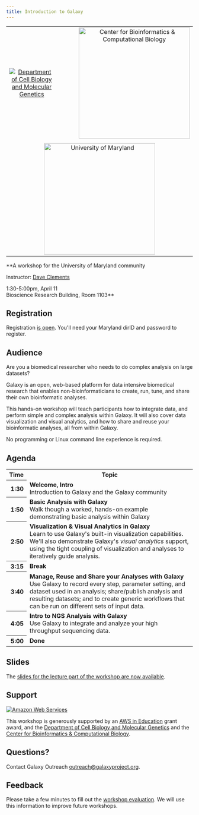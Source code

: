 ```yaml
---
title: Introduction to Galaxy
---
```

<div class='center'>


<table>
  <tr>
    <td style=" border: none; text-align: center; vertical-align: middle;"> <a href='http://www.cbmg.umd.edu/'><img src="/src/images/logos/UMarylandBioLogo.png" alt="Department of Cell Biology and Molecular Genetics"  /></a> </td>
    <td style=" border: none; text-align: center; vertical-align: middle; width: 10%;"> </td>
    <td style=" border: none; text-align: center; vertical-align: middle;"> <a href='http://www.cbcb.umd.edu/'><img src="/src/images/logos/CBCBLogo.png" alt="Center for Bioinformatics & Computational Biology" width="300" /></a> </td>
  </tr>
  <tr>
    <td colspan=3 style=" border: none; text-align: center; vertical-align: middle;"> </td>
  </tr>
  <tr>
    <td colspan=3 style=" border: none; text-align: center; vertical-align: middle;"> <a href='http://umd.edu/'><img src="/src/images/logos/UMarylandLogoLong349.gif" alt="University of Maryland" width="300" /></a> </td>
  </tr>
</table>


**A workshop for the University of Maryland community

Instructor: [Dave Clements](/people/dave-clements/)

1:30-5:00pm, April 11<br />
Bioscience Research Building, Room 1103**
</div>

## Registration

Registration [is open](http://www.cbmg.umd.edu/news/events/posts/794). You'll need your Maryland dirID and password to register.

## Audience

Are you a biomedical researcher who needs to do complex analysis on large datasets?

Galaxy is an open, web-based platform for data intensive biomedical research that enables non-bioinformaticians to create, run, tune, and share their own bioinformatic analyses.

This hands-on workshop will teach participants how to integrate data, and perform simple and complex analysis within Galaxy.  It will also cover data visualization and visual analytics, and how to share and reuse your bioinformatic analyses, all from within Galaxy.

No programming or Linux command line experience is required.

## Agenda

<table>
  <tr class="th" >
    <th> Time </th>
    <th> Topic </th>
  </tr>
  <tr>
    <th style=" text-align: right;"> 1:30 </th>
    <td> <strong>Welcome, Intro</strong><div class='indent'>Introduction to Galaxy and the Galaxy community</div> </td>
  </tr>
  <tr>
    <th style=" text-align: right;"> 1:50 </th>
    <td> <strong>Basic Analysis with Galaxy</strong><div class='indent'>Walk though a worked, hands-on example demonstrating basic analysis within Galaxy</div> </td>
  </tr>
  <tr>
    <th style=" text-align: right;"> 2:50 </th>
    <td> <strong>Visualization & Visual Analytics in Galaxy</strong><div class='indent'>Learn to use Galaxy's built-in visualization capabilities.  We'll also demonstrate Galaxy's <em>visual analytics</em> support, using the tight coupling of visualization and analyses to iteratively guide analysis.</div> </td>
  </tr>
  <tr>
    <th style=" text-align: right;"> 3:15 </th>
    <td> <strong>Break</strong> </td>
  </tr>
  <tr>
    <th style=" text-align: right;"> 3:40 </th>
    <td> <strong>Manage, Reuse and Share your Analyses with Galaxy</strong><div class='indent'>Use Galaxy to record every step, parameter setting, and dataset used in an analysis; share/publish analysis and resulting datasets; and to create generic workflows that can be run on different sets of input data. </div></td>
  </tr>
  <tr>
    <th style=" text-align: right;"> 4:05 </th>
    <td> <strong>Intro to NGS Analysis with Galaxy</strong><div class='indent'>Use Galaxy to integrate and analyze your high throughput sequencing data.</div> </td>
  </tr>
  <tr>
    <th style=" text-align: right;"> 5:00 </th>
    <td> <strong>Done </td>
  </tr>
</table>


## Slides

The [slides for the lecture part of the workshop are now available](https://depot.galaxyproject.org/hub/attachments/documents/presentations/2012_UMarylandWorkshop.pdf).

## Support

<div class='right'><a href='http://aws.amazon.com/'><img src="/src/images/logos/AWSLogo.png" alt="Amazon Web Services" /></a></div>

This workshop is generously supported by an [AWS in Education](http://aws.amazon.com/education/) grant award, and the [Department of Cell Biology and Molecular Genetics](http://www.cbmg.umd.edu/) and the [Center for Bioinformatics & Computational Biology](http://www.cbcb.umd.edu/).

## Questions?

Contact Galaxy Outreach [outreach@galaxyproject.org](mailto:outreach@galaxyproject.org).

## Feedback

Please take a few minutes to fill out the [workshop evaluation](https://docs.google.com/spreadsheet/viewform?formkey=dG1OYjUtQzhpU1N2Vy1kTTV4bmVzaVE6MQ).  We will use this information to improve future workshops.
